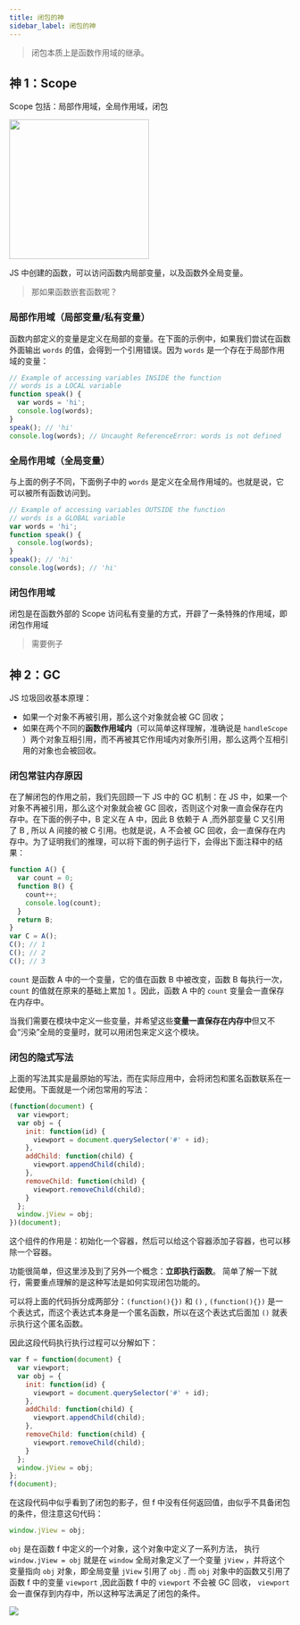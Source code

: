 ```yaml
---
title: 闭包的神
sidebar_label: 闭包的神
---
```


> 闭包本质上是函数作用域的继承。

## 神 1：Scope

Scope 包括：局部作用域，全局作用域，闭包

<img width="250" src='https://cosmos-x.oss-cn-hangzhou.aliyuncs.com/S6CoAv.jpg'/>

JS 中创建的函数，可以访问函数内局部变量，以及函数外全局变量。

> 那如果函数嵌套函数呢？

### 局部作用域（局部变量/私有变量）

函数内部定义的变量是定义在局部的变量。在下面的示例中，如果我们尝试在函数外面输出 `words` 的值，会得到一个引用错误。因为 `words` 是一个存在于局部作用域的变量：

```js
// Example of accessing variables INSIDE the function
// words is a LOCAL variable
function speak() {
  var words = 'hi';
  console.log(words);
}
speak(); // 'hi'
console.log(words); // Uncaught ReferenceError: words is not defined
```

### 全局作用域（全局变量）

与上面的例子不同，下面例子中的 `words` 是定义在全局作用域的。也就是说，它可以被所有函数访问到。

```js
// Example of accessing variables OUTSIDE the function
// words is a GLOBAL variable
var words = 'hi';
function speak() {
  console.log(words);
}
speak(); // 'hi'
console.log(words); // 'hi'
```

### 闭包作用域

闭包是在函数外部的 Scope 访问私有变量的方式，开辟了一条特殊的作用域，即闭包作用域

> 需要例子

## 神 2：GC

JS 垃圾回收基本原理：

- 如果一个对象不再被引用，那么这个对象就会被 GC 回收；
- 如果在两个不同的**函数作用域内**（可以简单这样理解，准确说是 `handleScope` ）两个对象互相引用，而不再被其它作用域内对象所引用，那么这两个互相引用的对象也会被回收。

### 闭包常驻内存原因

在了解闭包的作用之前，我们先回顾一下 JS 中的 GC 机制：在 JS 中，如果一个对象不再被引用，那么这个对象就会被 GC 回收，否则这个对象一直会保存在内存中。在下面的例子中，B 定义在 A 中，因此 B 依赖于 A ,而外部变量 C 又引用了 B , 所以 A 间接的被 C 引用。也就是说，A 不会被 GC 回收，会一直保存在内存中。为了证明我们的推理，可以将下面的例子运行下，会得出下面注释中的结果：

```js
function A() {
  var count = 0;
  function B() {
    count++;
    console.log(count);
  }
  return B;
}
var C = A();
C(); // 1
C(); // 2
C(); // 3
```

`count` 是函数 A 中的一个变量，它的值在函数 B 中被改变，函数 B 每执行一次， `count` 的值就在原来的基础上累加 1 。因此，函数 A 中的 `count` 变量会一直保存在内存中。

当我们需要在模块中定义一些变量，并希望这些**变量一直保存在内存中**但又不会“污染”全局的变量时，就可以用闭包来定义这个模块。

### 闭包的隐式写法

上面的写法其实是最原始的写法，而在实际应用中，会将闭包和匿名函数联系在一起使用。下面就是一个闭包常用的写法：

```js
(function(document) {
  var viewport;
  var obj = {
    init: function(id) {
      viewport = document.querySelector('#' + id);
    },
    addChild: function(child) {
      viewport.appendChild(child);
    },
    removeChild: function(child) {
      viewport.removeChild(child);
    }
  };
  window.jView = obj;
})(document);
```

这个组件的作用是：初始化一个容器，然后可以给这个容器添加子容器，也可以移除一个容器。

功能很简单，但这里涉及到了另外一个概念：**立即执行函数**。 简单了解一下就行，需要重点理解的是这种写法是如何实现闭包功能的。

可以将上面的代码拆分成两部分：`(function(){})` 和 `()` , `(function(){})` 是一个表达式，而这个表达式本身是一个匿名函数，所以在这个表达式后面加 `()` 就表示执行这个匿名函数。

因此这段代码执行执行过程可以分解如下：

```js
var f = function(document) {
  var viewport;
  var obj = {
    init: function(id) {
      viewport = document.querySelector('#' + id);
    },
    addChild: function(child) {
      viewport.appendChild(child);
    },
    removeChild: function(child) {
      viewport.removeChild(child);
    }
  };
  window.jView = obj;
};
f(document);
```

在这段代码中似乎看到了闭包的影子，但 f 中没有任何返回值，由似乎不具备闭包的条件，但注意这句代码：

```js
window.jView = obj;
```

`obj` 是在函数 f 中定义的一个对象，这个对象中定义了一系列方法， 执行 `window.jView = obj` 就是在 `window` 全局对象定义了一个变量 `jView` ，并将这个变量指向 `obj` 对象，即全局变量 `jView` 引用了 `obj` . 而 `obj` 对象中的函数又引用了函数 f 中的变量 `viewport` ,因此函数 f 中的 `viewport` 不会被 GC 回收， `viewport` 会一直保存到内存中，所以这种写法满足了闭包的条件。

<img src='https://cosmos-x.oss-cn-hangzhou.aliyuncs.com/vVS1rY.png'/>
